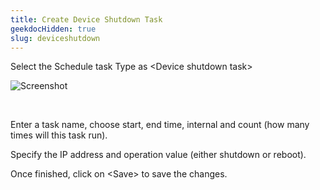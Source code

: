 ```yaml
---
title: Create Device Shutdown Task
geekdocHidden: true
slug: deviceshutdown
---
```


Select the Schedule task Type as \<Device shutdown task>

![Screenshot](/cloud_vista/sysadmin/images/job3.png)

&nbsp;

Enter a task name, choose start, end time, internal and count (how many times will this task run).

Specify the IP address and operation value (either shutdown or reboot).

Once finished, click on \<Save> to save the changes.
